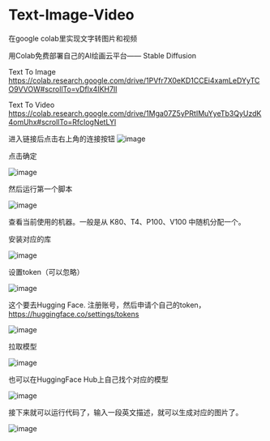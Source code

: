 # Text-Image-Video
在google colab里实现文字转图片和视频

用Colab免费部署自己的AI绘画云平台—— Stable Diffusion

Text To Image
https://colab.research.google.com/drive/1PVfr7X0eKD1CCEi4xamLeDYyTCO9VVOW#scrollTo=vDflx4IKH7Il



Text To Video
https://colab.research.google.com/drive/1Mga07Z5yPRtIMuYyeTb3QyUzdK4omUhx#scrollTo=RfcIogNetLYl

进入链接后点击右上角的连接按钮
![image](https://user-images.githubusercontent.com/7991891/229448114-82e54dde-df36-425f-aa5d-54948b641d44.png)

点击确定

![image](https://user-images.githubusercontent.com/7991891/229448921-fa05be61-cf16-42b4-bc67-0e0d8948884c.png)

然后运行第一个脚本

![image](https://user-images.githubusercontent.com/7991891/229455376-d5b1e6f8-d6c4-4c93-8265-87eda89bde75.png)

查看当前使用的机器。一般是从 K80、T4、P100、V100 中随机分配一个。

安装对应的库

![image](https://user-images.githubusercontent.com/7991891/229449566-ccc3b554-4eb2-4b94-929c-e41caa62785e.png)

设置token（可以忽略）

![image](https://user-images.githubusercontent.com/7991891/229449771-8b1ce608-4a0e-4a65-960e-e643b4992738.png)

这个要去Hugging Face. 注册账号，然后申请个自己的token，https://huggingface.co/settings/tokens

![image](https://user-images.githubusercontent.com/7991891/229450737-c90a61f6-0ceb-4a0a-90f5-8c6087d54eab.png)

拉取模型

![image](https://user-images.githubusercontent.com/7991891/229450949-397a21bd-9dcb-4bca-a3f3-cae79c412732.png)

也可以在HuggingFace Hub上自己找个对应的模型

![image](https://user-images.githubusercontent.com/7991891/229453242-e98c7552-5cb8-4df8-a794-00eab5963fff.png)

接下来就可以运行代码了，输入一段英文描述，就可以生成对应的图片了。

![image](https://user-images.githubusercontent.com/7991891/229454620-eee03a11-3fcb-42f5-a0f5-e36b44d0fdf6.png)



